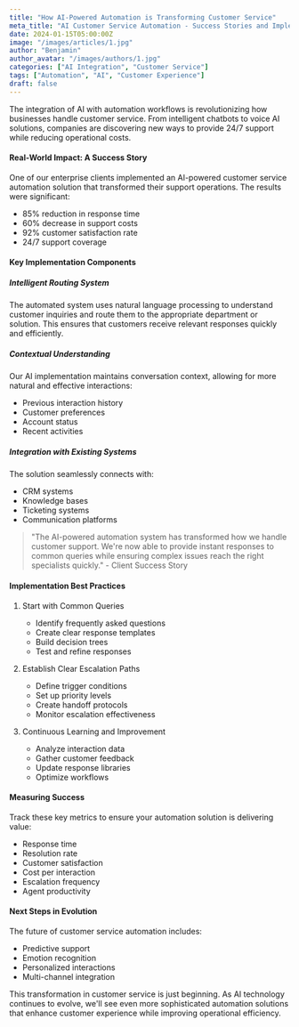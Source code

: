 ```yaml
---
title: "How AI-Powered Automation is Transforming Customer Service"
meta_title: "AI Customer Service Automation - Success Stories and Implementation"
date: 2024-01-15T05:00:00Z
image: "/images/articles/1.jpg"
author: "Benjamin"
author_avatar: "/images/authors/1.jpg"
categories: ["AI Integration", "Customer Service"]
tags: ["Automation", "AI", "Customer Experience"]
draft: false
---
```


The integration of AI with automation workflows is revolutionizing how businesses handle customer service. From intelligent chatbots to voice AI solutions, companies are discovering new ways to provide 24/7 support while reducing operational costs.

#### Real-World Impact: A Success Story

One of our enterprise clients implemented an AI-powered customer service automation solution that transformed their support operations. The results were significant:

- 85% reduction in response time
- 60% decrease in support costs
- 92% customer satisfaction rate
- 24/7 support coverage

#### Key Implementation Components

##### Intelligent Routing System

The automated system uses natural language processing to understand customer inquiries and route them to the appropriate department or solution. This ensures that customers receive relevant responses quickly and efficiently.

##### Contextual Understanding

Our AI implementation maintains conversation context, allowing for more natural and effective interactions:
- Previous interaction history
- Customer preferences
- Account status
- Recent activities

##### Integration with Existing Systems

The solution seamlessly connects with:
- CRM systems
- Knowledge bases
- Ticketing systems
- Communication platforms

> "The AI-powered automation system has transformed how we handle customer support. We're now able to provide instant responses to common queries while ensuring complex issues reach the right specialists quickly." - Client Success Story

#### Implementation Best Practices

1. Start with Common Queries
   - Identify frequently asked questions
   - Create clear response templates
   - Build decision trees
   - Test and refine responses

2. Establish Clear Escalation Paths
   - Define trigger conditions
   - Set up priority levels
   - Create handoff protocols
   - Monitor escalation effectiveness

3. Continuous Learning and Improvement
   - Analyze interaction data
   - Gather customer feedback
   - Update response libraries
   - Optimize workflows

#### Measuring Success

Track these key metrics to ensure your automation solution is delivering value:

- Response time
- Resolution rate
- Customer satisfaction
- Cost per interaction
- Escalation frequency
- Agent productivity

#### Next Steps in Evolution

The future of customer service automation includes:
- Predictive support
- Emotion recognition
- Personalized interactions
- Multi-channel integration

This transformation in customer service is just beginning. As AI technology continues to evolve, we'll see even more sophisticated automation solutions that enhance customer experience while improving operational efficiency.
